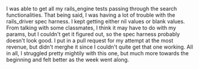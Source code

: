 I was able to get all my rails_engine tests passing through the search functionalities. That being said, I was having a lot of trouble with the rails_driver spec harness. I kept getting either nil values or blank values. From talking with some classmates, I think it may have to do with my params, but I couldn't get it figured out, so the spec harness probably doesn't look good. I put in a pull request for my attempt at the most revenue, but didn't merghe it since I couldn't quite get that one working. All in all, I struggled pretty mightily with this one, but much more towards the beginning and felt better as the week went along. 
